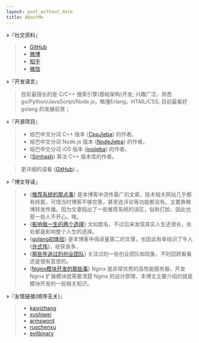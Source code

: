 ```yaml
---
layout: post_without_date
title: AboutMe
---
```


&raquo;『社交资料』

> + [GitHub]
> + [微博]
> + [知乎]
> + [微信]

&raquo;『开发语言』

> 目前最擅长的是 C/C++ 搜索引擎(基础架构)开发;
> 兴趣广泛，熟悉 go/Python/JavaScript/Node.js，略懂Erlang，HTML/CSS;
> 目前最看好 golang 的发展前景；

&raquo;『开源项目』

> - 结巴中文分词 C++ 版本 {[CppJieba]} 的作者。
> - 结巴中文分词 Node.js 版本 {[NodeJieba]} 的作者。
> - 结巴中文分词 iOS 版本 {[iosjieba]} 的作者。
> - {[Simhash]} 算法 C++ 版本库的作者。

> 更详细的请看 {[GitHub]} 。

&raquo;『博文导读』

> - {[推荐系统的那点事]}      是本博客中流传最广的文章，技术相关网站几乎都有转载，可惜当时博客不够完善，甚至连评论等功能都没有。主要靠微博转发传播。因为文章指出了一些推荐系统的误区，俗称打脸，因此也惹一些人不开心。唉。
> - {[影响我一生的两个选择]}  文如题名，不过后来发现其实人生还很长，处处都是影响整个人生的选择。
> - {[golang初体验]}          是本博客中阅读量第二的文章，也因此有幸结识了牛人{[许式伟]}，收获良多。
> - {[那些年追过的创业团队]} 关注过的一些创业团队和现象，不时回顾看看还是很有意思的。
> - {[Nginx模块开发的那些事]} Nginx 是非常优秀的高性能服务器，开发 Nginx 扩展模块就需要清楚 Nginx 的设计原理，本博文主要介绍的就是模块开发的一些相关知识。

&raquo;『友情链接(顺序无关)』

> + [kaiyizhang]
> + [xushiwei]
> + [armsword]
> + [ruochenxu]
> + [evilbinary]

[Jieba]:https://github.com/fxsjy/jieba
[CppJieba]:http://github.com/yanyiwu/cppjieba
[NodeJieba]:http://github.com/yanyiwu/nodejieba
[iosjieba]:http://github.com/yanyiwu/iosjieba
[推荐系统的那点事]:http://yanyiwu.com/work/2014/06/01/tuijian-xitong-de-nadianshi.html
[GitHub]:http://github.com/yanyiwu
[golang初体验]:http://yanyiwu.com/work/2014/08/11/golang-chutiyan.html
[Simhash]:http://github.com/yanyiwu/simhash
[Nginx模块开发的那些事]:http://yanyiwu.com/work/2014/09/21/nginx-module-development-stuff.html
[ExJieba]:https://github.com/falood/exjieba
[JiebaR]:https://github.com/qinwf/jiebaR
[许式伟]:http://xushiwei.com/
[影响我一生的两个选择]:http://yanyiwu.com/life/2014/10/11/choices-change-my-life.html
[那些年追过的创业团队]:http://yanyiwu.com/work/2014/08/21/naxienian-startup.html
[ruochenxu]:http://cstdlib.com/
[xushiwei]:http://xushiwei.com/
[armsword]:http://armsword.com
[kaiyizhang]:http://luckykaiyi.com/
[evilbinary]:http://evilbinary.org/

[微博]:http://weibo.com/buptwyy
[微信]:http://7viirv.com1.z0.glb.clouddn.com/qrcodes_yanyiwu_personal.jpg
[知乎]:http://www.zhihu.com/people/yanyiwu.com

